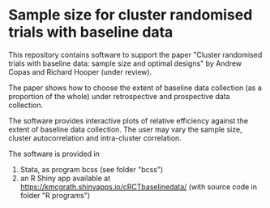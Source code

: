 # Sample size for cluster randomised trials with baseline data

This repository contains software to support the paper "Cluster randomised trials with baseline data: sample size and optimal designs" by Andrew Copas and Richard Hooper (under review). 

The paper shows how to choose the extent of baseline data collection (as a proportion of the whole) under retrospective and prospective data collection.

The software provides interactive plots of relative efficiency against the extent of baseline data collection. The user may vary the sample size, cluster autocorrelation and intra-cluster correlation.

The software is provided in 
1. Stata, as program bcss (see folder "bcss")
2. an R Shiny app available at 
https://kmcgrath.shinyapps.io/cRCTbaselinedata/ (with source code in folder "R programs")
